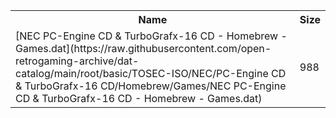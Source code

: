 <table>
<tr><th>Name</th><th>Size</th></tr>
<tr><td>[NEC PC-Engine CD & TurboGrafx-16 CD - Homebrew - Games.dat](https://raw.githubusercontent.com/open-retrogaming-archive/dat-catalog/main/root/basic/TOSEC-ISO/NEC/PC-Engine CD & TurboGrafx-16 CD/Homebrew/Games/NEC PC-Engine CD & TurboGrafx-16 CD - Homebrew - Games.dat)</td><td>988</td></tr>
</table>
